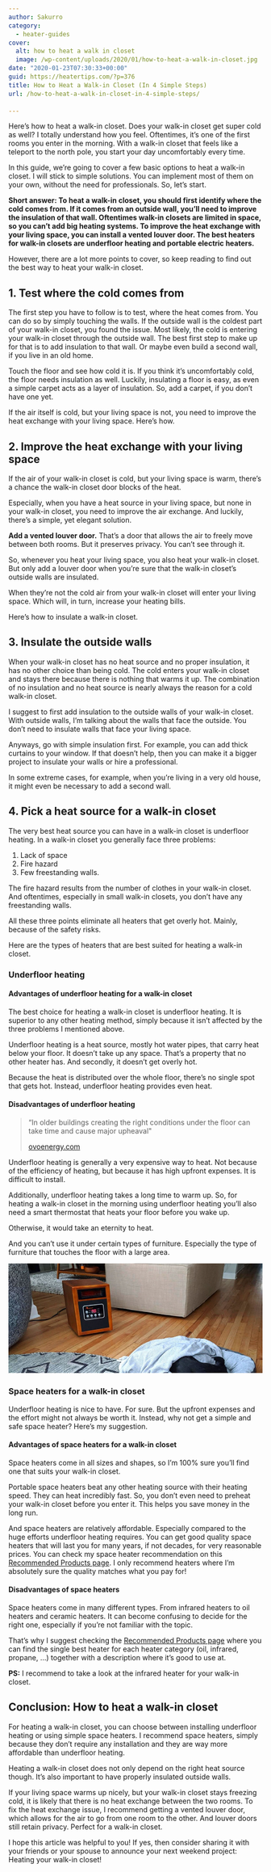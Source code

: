 ```yaml
---
author: Sakurro
category:
  - heater-guides
cover:
  alt: how to heat a walk in closet
  image: /wp-content/uploads/2020/01/how-to-heat-a-walk-in-closet.jpg
date: "2020-01-23T07:30:33+00:00"
guid: https://heatertips.com/?p=376
title: How to Heat a Walk-in Closet (In 4 Simple Steps)
url: /how-to-heat-a-walk-in-closet-in-4-simple-steps/

---
```

Here’s how to heat a walk-in closet. Does your walk-in closet get super cold as well? I totally understand how you feel. Oftentimes, it’s one of the first rooms you enter in the morning. With a walk-in closet that feels like a teleport to the north pole, you start your day uncomfortably every time.

In this guide, we’re going to cover a few basic options to heat a walk-in closet. I will stick to simple solutions. You can implement most of them on your own, without the need for professionals. So, let’s start.

**Short answer: To heat a walk-in closet, you should first identify where the cold comes from. If it comes from an outside wall, you’ll need to improve the insulation of that wall. Oftentimes walk-in closets are limited in space, so you can’t add big heating systems. To improve the heat exchange with your living space, you can install a vented louver door. The best heaters for walk-in closets are underfloor heating and portable electric heaters.**

However, there are a lot more points to cover, so keep reading to find out the best way to heat your walk-in closet.

## 1\. Test where the cold comes from

The first step you have to follow is to test, where the heat comes from. You can do so by simply touching the walls. If the outside wall is the coldest part of your walk-in closet, you found the issue. Most likely, the cold is entering your walk-in closet through the outside wall. The best first step to make up for that is to add insulation to that wall. Or maybe even build a second wall, if you live in an old home.

Touch the floor and see how cold it is. If you think it’s uncomfortably cold, the floor needs insulation as well. Luckily, insulating a floor is easy, as even a simple carpet acts as a layer of insulation. So, add a carpet, if you don’t have one yet.

If the air itself is cold, but your living space is not, you need to improve the heat exchange with your living space. Here’s how.

## 2\. Improve the heat exchange with your living space

If the air of your walk-in closet is cold, but your living space is warm, there’s a chance the walk-in closet door blocks of the heat.

Especially, when you have a heat source in your living space, but none in your walk-in closet, you need to improve the air exchange. And luckily, there’s a simple, yet elegant solution.

**Add a vented louver door.** That’s a door that allows the air to freely move between both rooms. But it preserves privacy. You can’t see through it.

So, whenever you heat your living space, you also heat your walk-in closet. But only add a louver door when you’re sure that the walk-in closet’s outside walls are insulated.

When they’re not the cold air from your walk-in closet will enter your living space. Which will, in turn, increase your heating bills.

Here’s how to insulate a walk-in closet.

## 3\. Insulate the outside walls

When your walk-in closet has no heat source and no proper insulation, it has no other choice than being cold. The cold enters your walk-in closet and stays there because there is nothing that warms it up. The combination of no insulation and no heat source is nearly always the reason for a cold walk-in closet.

I suggest to first add insulation to the outside walls of your walk-in closet. With outside walls, I’m talking about the walls that face the outside. You don’t need to insulate walls that face your living space.

Anyways, go with simple insulation first. For example, you can add thick curtains to your window. If that doesn’t help, then you can make it a bigger project to insulate your walls or hire a professional.

In some extreme cases, for example, when you’re living in a very old house, it might even be necessary to add a second wall.

## 4\. Pick a heat source for a walk-in closet

The very best heat source you can have in a walk-in closet is underfloor heating. In a walk-in closet you generally face three problems:

1. Lack of space
1. Fire hazard
1. Few freestanding walls.

The fire hazard results from the number of clothes in your walk-in closet. And oftentimes, especially in small walk-in closets, you don’t have any freestanding walls.

All these three points eliminate all heaters that get overly hot. Mainly, because of the safety risks.

Here are the types of heaters that are best suited for heating a walk-in closet.

### Underfloor heating

#### Advantages of underfloor heating for a walk-in closet

The best choice for heating a walk-in closet is underfloor heating. It is superior to any other heating method, simply because it isn’t affected by the three problems I mentioned above.

Underfloor heating is a heat source, mostly hot water pipes, that carry heat below your floor. It doesn’t take up any space. That’s a property that no other heater has. And secondly, it doesn’t get overly hot.

Because the heat is distributed over the whole floor, there’s no single spot that gets hot. Instead, underfloor heating provides even heat.

#### Disadvantages of underfloor heating

> “In older buildings creating the right conditions under the floor can take time and cause major upheaval"
>
> [ovoenergy.com](https://www.ovoenergy.com/guides/energy-guides/pros--cons-of-underfloor-heating.html)

Underfloor heating is generally a very expensive way to heat. Not because of the efficiency of heating, but because it has high upfront expenses. It is difficult to install.

Additionally, underfloor heating takes a long time to warm up. So, for heating a walk-in closet in the morning using underfloor heating you’ll also need a smart thermostat that heats your floor before you wake up.

Otherwise, it would take an eternity to heat.

And you can’t use it under certain types of furniture. Especially the type of furniture that touches the floor with a large area.

![best infrared heater is the dr infrared heater DR-968](/wp-content/uploads/2020/01/dr-heater-infrared-heater-home.jpg)

### Space heaters for a walk-in closet

Underfloor heating is nice to have. For sure. But the upfront expenses and the effort might not always be worth it. Instead, why not get a simple and safe space heater? Here’s my suggestion.

#### Advantages of space heaters for a walk-in closet

Space heaters come in all sizes and shapes, so I’m 100% sure you’ll find one that suits your walk-in closet.

Portable space heaters beat any other heating source with their heating speed. They can heat incredibly fast. So, you don’t even need to preheat your walk-in closet before you enter it. This helps you save money in the long run.

And space heaters are relatively affordable. Especially compared to the huge efforts underfloor heating requires. You can get good quality space heaters that will last you for many years, if not decades, for very reasonable prices. You can check my space heater recommendation on this [Recommended Products page](/recommended-products/). I only recommend heaters where I’m absolutely sure the quality matches what you pay for!

#### Disadvantages of space heaters

Space heaters come in many different types. From infrared heaters to oil heaters and ceramic heaters. It can become confusing to decide for the right one, especially if you’re not familiar with the topic.

That’s why I suggest checking the [Recommended Products page](/recommended-products/) where you can find the single best heater for each heater category (oil, infrared, propane, ...) together with a description where it’s good to use at.

**PS:** I recommend to take a look at the infrared heater for your walk-in closet.

## Conclusion: How to heat a walk-in closet

For heating a walk-in closet, you can choose between installing underfloor heating or using simple space heaters. I recommend space heaters, simply because they don’t require any installation and they are way more affordable than underfloor heating.

Heating a walk-in closet does not only depend on the right heat source though. It’s also important to have properly insulated outside walls.

If your living space warms up nicely, but your walk-in closet stays freezing cold, it is likely that there is no heat exchange between the two rooms. To fix the heat exchange issue, I recommend getting a vented louver door, which allows for the air to go from one room to the other. And louver doors still retain privacy. Perfect for a walk-in closet.

I hope this article was helpful to you! If yes, then consider sharing it with your friends or your spouse to announce your next weekend project: Heating your walk-in closet!
